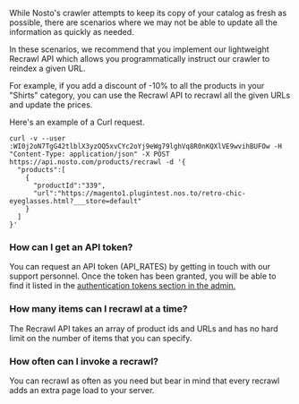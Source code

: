 While Nosto's crawler attempts to keep its copy of your catalog as fresh as possible, there are scenarios where we may not be able to update all the information as quickly as needed.

In these scenarios, we recommend that you implement our lightweight Recrawl API which allows you programmatically instruct our crawler to reindex a given URL.

For example, if you add a discount of -10% to all the products in your "Shirts" category, you can use the Recrawl API to recrawl all the given URLs and update the prices.

Here's an example of a Curl request.

```
curl -v --user :WI0j2oN7TgG42tlblX3yzOQ5xvCYc2oYj9eWg79lghVq8R0nKQXlVE9wvihBUFOw -H "Content-Type: application/json" -X POST https://api.nosto.com/products/recrawl -d '{  
  "products":[  
    {  
      "productId":"339",
      "url":"https://magento1.plugintest.nos.to/retro-chic-eyeglasses.html?___store=default"
    }
  ]
}'
```

### How can I get an API token?

You can request an API token (API_RATES) by getting in touch with our support personnel. Once the token has been granted, you will be able to find it listed in the [authentication tokens section in the admin.](https://help.nosto.com/settings-and-troubleshooting-faq/settings-authentication-tokens)

### How many items can I recrawl at a time?

The Recrawl API takes an array of product ids and URLs and has no hard limit on the number of items that you can specify.

### How often can I invoke a recrawl?

You can recrawl as often as you need but bear in mind that every recrawl adds an extra page load to your server.